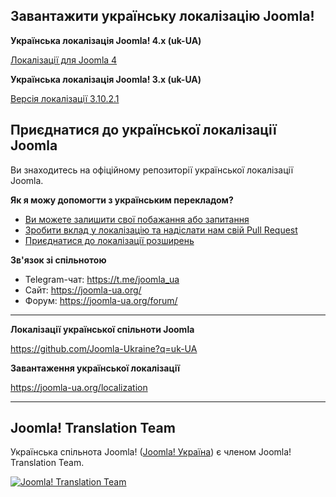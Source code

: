 ## Завантажити українську локалізацію Joomla!

**Українська локалізація Joomla! 4.x (uk-UA)**

[Локалізації для Joomla 4](https://downloads.joomla.org/language-packs/translations-joomla4/downloads/joomla4-ukrainian)

**Українська локалізація Joomla! 3.x (uk-UA)**

[Версія локалізації 3.10.2.1](http://joomlacode.org/gf/download/frsrelease/17504/166198/uk-UA_joomla_lang_full_3.10.0v1.zip)

## Приєднатися до української локалізації Joomla

Ви знаходитесь на офіційному репозиторії української локалізації Joomla. 

**Як я можу допомогти з українським перекладом?**
* [Ви можете залишити свої побажання або запитання](https://github.com/Joomla-Ukraine/uk-UA/issues)
* [Зробити вклад у локалізацію та надіслати нам свій Pull Request](https://github.com/Joomla-Ukraine/uk-UA/pulls)
* [Приєднатися до локалізації розширень](https://github.com/Joomla-Ukraine?q=uk-UA)

**Зв'язок зі спільнотою**
* Telegram-чат: https://t.me/joomla_ua
* Сайт: https://joomla-ua.org/
* Форум: https://joomla-ua.org/forum/

---
**Локалізації української спільноти Joomla**

https://github.com/Joomla-Ukraine?q=uk-UA

**Завантаження української локалізації**

https://joomla-ua.org/localization

---

## Joomla! Translation Team

Українська спільнота Joomla! ([Joomla! Україна](https://joomla-ua.org)) є членом Joomla! Translation Team.

[![Joomla! Translation Team](https://joomla-ua.org/images/joomla_transteam_sm.png)](https://community.joomla.org/translations/joomla-3-translations/ukrainian-translation.html)
